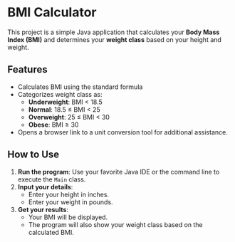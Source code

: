# BMI Calculator

This project is a simple Java application that calculates your **Body Mass Index (BMI)** and determines your **weight class** based on your height and weight.

## Features
- Calculates BMI using the standard formula
- Categorizes weight class as:
  - **Underweight**: BMI < 18.5
  - **Normal**: 18.5 ≤ BMI < 25
  - **Overweight**: 25 ≤ BMI < 30
  - **Obese**: BMI ≥ 30
- Opens a browser link to a unit conversion tool for additional assistance.

## How to Use
1. **Run the program**: Use your favorite Java IDE or the command line to execute the `Main` class.
2. **Input your details**:
   - Enter your height in inches.
   - Enter your weight in pounds.
3. **Get your results**:
   - Your BMI will be displayed.
   - The program will also show your weight class based on the calculated BMI.
